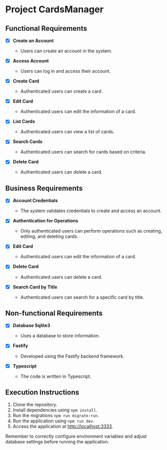 # Project CardsManager

## Functional Requirements

- [x] **Create an Account**
  - Users can create an account in the system.

- [x] **Access Account**
  - Users can log in and access their account.

- [x] **Create Card**
  - Authenticated users can create a card.

- [x] **Edit Card**
  - Authenticated users can edit the information of a card.

- [x] **List Cards**
  - Authenticated users can view a list of cards.

- [x] **Search Cards**
  - Authenticated users can search for cards based on criteria.

- [x] **Delete Card**
  - Authenticated users can delete a card.

## Business Requirements

- [x] **Account Credentials**
  - The system validates credentials to create and access an account.

- [x] **Authentication for Operations**
  - Only authenticated users can perform operations such as creating, editing, and deleting cards.

- [x] **Edit Card**
  - Authenticated users can edit the information of a card.

- [x] **Delete Card**
  - Authenticated users can delete a card.

- [x] **Search Card by Title**
  - Authenticated users can search for a specific card by title.

## Non-functional Requirements

- [x] **Database Sqlite3**
  - Uses a database to store information.

- [x] **Fastify**
  - Developed using the Fastify backend framework.

- [x] **Typescript**
  - The code is written in Typescript.

## Execution Instructions

1. Clone the repository.
2. Install dependencies using `npm install`.
3. Run the migrations `npm run migrate:run`.
4. Run the application using `npm run dev`.
5. Access the application at [http://localhost:3333](http://localhost:3333).

Remember to correctly configure environment variables and adjust database settings before running the application.